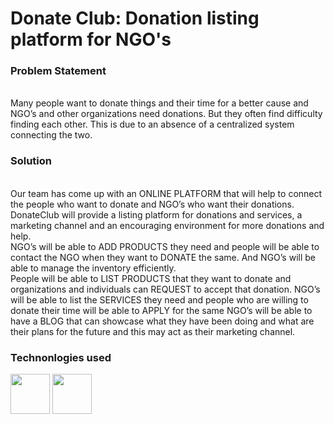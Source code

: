 <h1>Donate Club: Donation listing platform for NGO's</h1>

<h3>Problem Statement</h3>
<br>
Many people want to donate things and their time for a better cause and
NGO’s and other organizations need donations. But they often find difficulty
finding each other. This is due to an absence of a centralized system
connecting the two.
<br>
<h3>Solution</h3>
<br>
Our team has come up with an ONLINE PLATFORM that will help to connect
the people who want to donate and NGO’s who want their donations.
DonateClub will provide a listing platform for donations and services, a
marketing channel and an encouraging environment for more donations and
help.
<br>
NGO’s will be able to ADD PRODUCTS they need and people will be able to
contact the NGO when they want to DONATE the same. And NGO’s will be
able to manage the inventory efficiently.
<br>
People will be able to LIST PRODUCTS that they want to donate and
organizations and individuals can REQUEST to accept that donation.
NGO’s will be able to list the SERVICES they need and people who are willing
to donate their time will be able to APPLY for the same
NGO’s will be able to have a BLOG that can showcase what they have been
doing and what are their plans for the future and this may act as their
marketing channel.


<br>
<h3> Technonlogies used </h3>
<img src="https://www.w3.org/html/logo/badge/html5-badge-h-solo.png" width="63" height="64" style = "display:'inline-block';">
<img src="https://perishablepress.com/wp/wp-content/images/2008/misc-chunks/css-logo.jpg" width="63" height="64">
